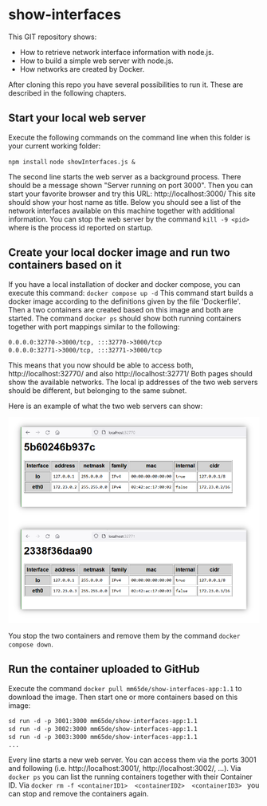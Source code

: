 # show-interfaces

This GIT repository shows:
* How to retrieve network interface information with node.js.
* How to build a simple web server with node.js.
* How networks are created by Docker.

After cloning this repo you have several possibilities to run it. These are described in the following chapters.

## Start your local web server

Execute the following commands on the command line when this folder is your current working folder:

`npm install`
`node showInterfaces.js &`

The second line starts the web server as a background process.
There should be a message shown "Server running on port 3000".
Then you can start your favorite browser and try this URL: http://localhost:3000/
This site should show your host name as title.
Below you should see a list of the network interfaces available on this machine together with additional information.
You can stop the web server by the command `kill -9 <pid>` where <pid> is the process id reported on startup.

## Create your local docker image and run two containers based on it
If you have a local installation of docker and docker compose, you can execute this command:
`docker compose up -d`
This command start builds a docker image according to the definitions given by the file 'Dockerfile'.
Then a two containers are created based on this image and both are started.
The command `docker ps` should show both running containers together with port mappings similar to the following:

    0.0.0.0:32770->3000/tcp, :::32770->3000/tcp
    0.0.0.0:32771->3000/tcp, :::32771->3000/tcp

This means that you now should be able to access both, http://localhost:32770/ and also http://localhost:32771/ 
Both pages should show the available networks.
The local ip addresses of the two web servers should be different, but belonging to the same subnet.

Here is an example of what the two web servers can show:

![Screenshot of two web servers](doc/twoServers.png)

You stop the two containers and remove them by the command `docker compose down`.

## Run the container uploaded to GitHub

Execute the command `docker pull mm65de/show-interfaces-app:1.1` to download the image.
Then start one or more containers based on this image:
    
    sd run -d -p 3001:3000 mm65de/show-interfaces-app:1.1
    sd run -d -p 3002:3000 mm65de/show-interfaces-app:1.1
    sd run -d -p 3003:3000 mm65de/show-interfaces-app:1.1
    ...

Every line starts a new web server. You can access them via the ports 3001 and following (i.e. http://localhost:3001/, http://localhost:3002/, ...).
Via `docker ps` you can list the running containers together with their Container ID.
Via `docker rm -f <containerID1>  <containerID2>  <containerID3> ` you can stop and remove the containers again.
    
    


